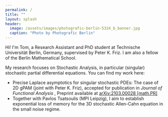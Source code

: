 ```yaml
---
permalink: /
title: ""
layout: splash
header:
  image: /assets/images/photografic-berlin-5324_b_banner.jpg
  caption: "Photo by Photografic Berlin"
---
```


Hi! I'm Tom, a Research Assistant and PhD student at Technische Universität Berlin, Germany, supervised by Peter K. Friz. I am also a fellow of the Berlin Mathematical School.

My research focuses on Stochastic Analysis, in particular (singular) stochastic partial differential equations. You can find my work here:

<ul>
  <li> Precise Laplace asymptotics for singular stochastic PDEs: The case of 2D gPAM (joint with Peter K. Friz), accepted for publication in <i> Journal of Functional Analysis </i>, Preprint available at <a href="https://arxiv.org/pdf/2103.00028.pdf"> arXiv:2103.00028 [math.PR] </a> </li>
  <li> Together with Pavlos Tsatsoulis (MPI Leipzig), I aim to establish exponential loss of memory for the 3D stochastic Allen-Cahn equation in the small noise regime.</li>
</ul>  
